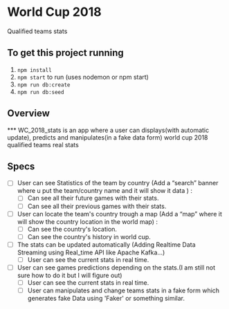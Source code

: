# World Cup 2018
Qualified teams stats

## To get this project running
1. `npm install`
2. `npm start` to run (uses nodemon or npm start)
3. `npm run db:create`
4. `npm run db:seed`

## Overview
  *** WC_2018_stats is an app where a user can displays(with automatic update), predicts and manipulates(in a fake data form) world cup 2018 qualified teams real stats

## Specs
+ [ ] User can see Statistics of the team by country (Add a “search” banner where u put the team/country name and it will show it data ) :
  - [ ] Can see all their future games with their stats.
  - [ ] Can see all their previous games with their stats.
+ [ ] User can locate the team's country trough a map (Add a “map” where it will show the country location in the world map)  :
  - [ ] Can see the country's location.
  - [ ] Can see the country's history in world cup.
+ [ ] The stats can be updated automatically (Adding Realtime Data Streaming using Real_time API like Apache Kafka...)  
  - [ ] User can see the current stats in real time.
+ [ ] User can see games predictions depending on the stats.(I am still not sure how to do it but I will figure out)
  - [ ] User can see the current stats in real time.
  - [ ] User can manipulates and change teams stats in a fake form which generates fake Data using 'Faker' or something similar.
